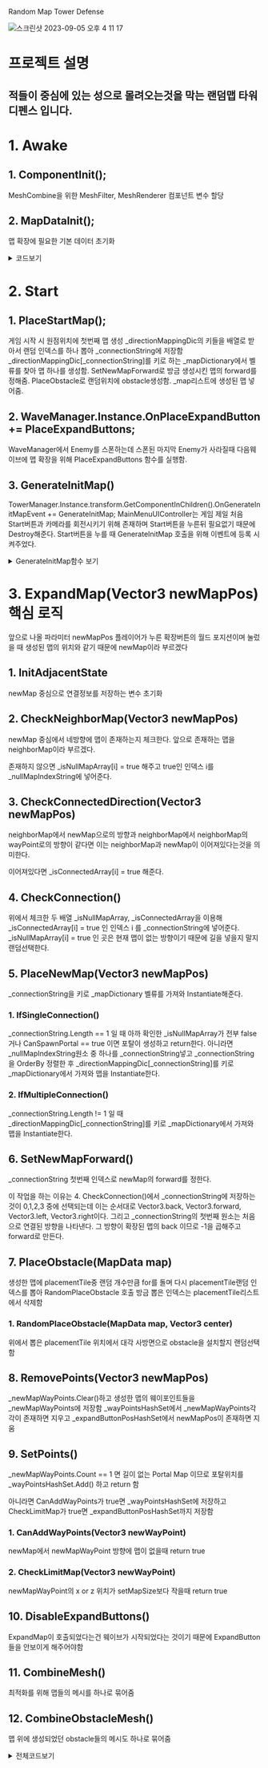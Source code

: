 Random Map Tower Defense

![스크린샷 2023-09-05 오후 4 11 17](https://github.com/Mings1027/UnityGame/assets/100500113/22cd8fc8-9953-4bd9-8be4-adb24eb22ed7)

# 프로젝트 설명

## 적들이 중심에 있는 성으로 몰려오는것을 막는 랜덤맵 타워디펜스 입니다.

# 1. Awake
## 1. ComponentInit();
MeshCombine을 위한 MeshFilter, MeshRenderer 컴포넌트 변수 할당

## 2. MapDataInit();
맵 확장에 필요한 기본 데이터 초기화

<details>
<summary>코드보기</summary>

```c#
        private void Awake()
        {
            ComponentInit();
            MapDataInit();
        }

        private void ComponentInit()
        {
            _meshFilter = GetComponent<MeshFilter>();
            _meshRenderer = GetComponent<MeshRenderer>();
            _obstacleMeshFilter = obstacleMesh.GetComponent<MeshFilter>();
            _obstacleMeshRenderer = obstacleMesh.GetComponent<MeshRenderer>();
        }

        private void MapDataInit()
        {
            _checkDirection = new[]
            {
                Vector3.back * mapSize, Vector3.forward * mapSize, Vector3.left * mapSize,
                Vector3.right * mapSize
            };
            _map = new List<GameObject>();
            _newMapWayPoints = new List<Vector3>(4);
            _meshFilters = new List<MeshFilter>(150);
            _obstacleMeshFilters = new List<MeshFilter>(150);

            _expandButtonPosHashSet = new HashSet<Vector3>();
            _expandButtonPosList = new List<Vector3>();
            _expandButtons = new List<ExpandMapButton>(50);


            _neighborMapArray = new MapData[4];
            _isNullMapArray = new bool[4];
            _isConnectedArray = new bool[4];

            _mapDictionary = new Dictionary<string, GameObject>();
            for (var i = 0; i < mapPrefabs.Length; i++)
            {
                var mapName = mapPrefabs[i].name.Split('_')[0];
                _mapDictionary.Add(mapName, mapPrefabs[i]);
            }

            _directionMappingDic = new Dictionary<string, string>
            {
                { "01", "S" }, { "02", "L" }, { "03", "R" }, { "12", "R" }, { "13", "L" }, { "23", "S" },
                { "012", "SL" }, { "013", "SR" }, { "023", "LR" }, { "123", "LR" },
                { "0123", "SLR" }
            };

            _wayPointsHashSet = new HashSet<Vector3>();
        }

```
</details>


# 2. Start
## 1. PlaceStartMap();
게임 시작 시 원점위치에 첫번째 맵 생성
_directionMappingDic의 키들을 배열로 받아서 랜덤 인덱스를 하나 뽑아 _connectionString에 저장함
_directionMappingDic[_connectionString]를 키로 하는 _mapDictionary에서 벨류를 찾아 맵 하나를 생성함.
SetNewMapForward로 방금 생성시킨 맵의 forward를 정해줌.
PlaceObstacle로 랜덤위치에 obstacle생성함.
_map리스트에 생성된 맵 넣어줌.

## 2. WaveManager.Instance.OnPlaceExpandButton += PlaceExpandButtons;
WaveManager에서 Enemy를 스폰하는데 스폰된 마지막 Enemy가 사라질때 다음웨이브에 맵 확장을 위해
PlaceExpandButtons 함수를 실행함.

## 3. GenerateInitMap()
TowerManager.Instance.transform.GetComponentInChildren<MainMenuUIController>().OnGenerateInitMapEvent += GenerateInitMap;
MainMenuUIController는 게임 제일 처음 Start버튼과 카메라를 회전시키기 위해 존재하며 Start버튼을 누른뒤 필요없기 때문에 Destroy해준다.
Start버튼을 누를 때 GenerateInitMap 호출을 위해 이벤트에 등록 시켜주었다.
<details>
<summary>GenerateInitMap함수 보기</summary>

### 1. InitExpandButtonPosition()
위에서 저장한 _connectionString을 foreach를 돌며 각 char를 string변환하고 다시 int로 변환해 index로 활용함.
_expandButtonPosHashSet에 _checkDirection[index]를 저장함.

### 2. PlaceExpandButtons()
웨이브가 끝날 때마다 호출되며 위에서 저장한 _expandButtonPosHashSet를 foreach를 돌며 각 원소를 위치로 하는 expandButton을 배치함
이 버튼은 UI가 아닌 3D오브젝트이며 눌렀을때 맵 확장을 해주기 때문에 ExpandMap함수를 버튼의 스크립트에 있는 이벤트에 등록해줌

<details>
<summary>코드보기</summary>

```c#

        private void Start()
        {
            PlaceStartMap();

            WaveManager.Instance.OnPlaceExpandButton += PlaceExpandButtons;

            TowerManager.Instance.transform.GetComponentInChildren<MainMenuUIController>().OnGenerateInitMapEvent +=
                GenerateInitMap;
        }

        private void PlaceStartMap()
        {
            var ranIndex = Random.Range(0, _directionMappingDic.Count);
            _connectionString = _directionMappingDic.Keys.ToArray()[ranIndex];

            _newMapObject = Instantiate(_mapDictionary[_directionMappingDic[_connectionString]], transform);

            _newMapObject.TryGetComponent(out MapData mapData);
            SetNewMapForward(mapData);
            PlaceObstacle(mapData);
            _map.Add(_newMapObject);
        }

        private void GenerateInitMap()
        {
            InitExpandButtonPosition();
            PlaceExpandButtons();
	 }
```
</details>
</details>

# 3. ExpandMap(Vector3 newMapPos) 핵심 로직
앞으로 나올 파라미터 newMapPos 플레이어가 누른 확장버튼의 월드 포지션이며 눌렀을 때 생성된 맵의 위치와 같기 때문에 newMap이라 부르겠다

## 1. InitAdjacentState
newMap 중심으로 연결정보를 저장하는 변수 초기화

## 2. CheckNeighborMap(Vector3 newMapPos)
newMap 중심에서 네방향에 맵이 존재하는지 체크한다.
앞으로 존재하는 맵을 neighborMap이라 부르겠다.

존재하지 않으면 _isNullMapArray[i] = true 해주고 true인 인덱스 i를 _nullMapIndexString에 넣어준다.

## 3. CheckConnectedDirection(Vector3 newMapPos)
neighborMap에서 newMap으로의 방향과 neighborMap에서 neighborMap의 wayPoint로의 방향이 같다면
이는 neighborMap과 newMap이 이어져있다는것을 의미한다.

이어져있다면 _isConnectedArray[i] = true 해준다.

## 4. CheckConnection()
위에서 체크한 두 배열 _isNullMapArray, _isConnectedArray을 이용해 
_isConnectedArray[i] = true 인 인덱스 i 를 _connectionString에 넣어준다.
_isNullMapArray[i] = true 인 곳은 현재 맵이 없는 방향이기 때문에 길을 넣을지 말지 랜덤선택한다.

## 5. PlaceNewMap(Vector3 newMapPos)
_connectionString을 키로 _mapDictionary 벨류를 가져와 Instantiate해준다.

### 1. IfSingleConnection()
_connectionString.Length == 1 일 때
아까 확인한 _isNullMapArray가 전부 false거나 CanSpawnPortal == true 이면 포탈이 생성하고 return한다.
아니라면 _nullMapIndexString원소 중 하나를 _connectionString넣고 _connectionString을 OrderBy 정렬한 후 
_directionMappingDic[_connectionString]를 키로 _mapDictionary에서 가져와 맵을 Instantiate한다.

### 2. IfMultipleConnection()
_connectionString.Length != 1 일 때
_directionMappingDic[_connectionString]를 키로 _mapDictionary에서 가져와 맵을 Instantiate한다.


## 6. SetNewMapForward()

_connectionString 첫번째 인덱스로 newMap의 forward를 정한다.

이 작업을 하는 이유는 4. CheckConnection()에서 _connectionString에 저장하는것이 0,1,2,3 중에 선택되는데 
이는 순서대로 Vector3.back, Vector3.forward, Vector3.left, Vector3.right이다. 그리고 _connectionString의 첫번째 원소는 처음으로 연결된 방향을 나타낸다. 그 방향이 확장된 맵의 back 이므로 -1을 곱해주고 forward로 만든다.

## 7. PlaceObstacle(MapData map)

생성한 맵에 placementTile중 랜덤 개수만큼 for를 돌며 다시 placementTile랜덤 인덱스를 뽑아 RandomPlaceObstacle 호출
방금 뽑은 인덱스는 placementTile리스트에서 삭제함

### 1. RandomPlaceObstacle(MapData map, Vector3 center)

위에서 뽑은 placementTile 위치에서 대각 사방면으로 obstacle을 설치할지 랜덤선택함

## 8. RemovePoints(Vector3 newMapPos)

_newMapWayPoints.Clear()하고 생성한 맵의 웨이포인트들을 _newMapWayPoints에 저장함
_wayPointsHashSet에서 _newMapWayPoints각각이 존재하면 지우고
_expandButtonPosHashSet에서 newMapPos이 존재하면 지움

## 9. SetPoints()

_newMapWayPoints.Count == 1 면 길이 없는 Portal Map 이므로 포탈위치를 _wayPointsHashSet.Add() 하고 return 함

아니라면 CanAddWayPoints가 true면 _wayPointsHashSet에 저장하고 CheckLimitMap가 true면 _expandButtonPosHashSet까지 저장함

### 1. CanAddWayPoints(Vector3 newWayPoint)

newMap에서 newMapWayPoint 방향에 맵이 없을때 return true 

### 2. CheckLimitMap(Vector3 newWayPoint)

newMapWayPoint의 x or z 위치가 setMapSize보다 작을때 return true

## 10. DisableExpandButtons()

ExpandMap이 호출되었다는건 웨이브가 시작되었다는 것이기 때문에 ExpandButton들을 안보이게 해주어야함

## 11. CombineMesh()

최적화를 위해 맵들의 메시를 하나로 묶어줌

## 12. CombineObstacleMesh()

맵 위에 생성되었던 obstacle들의 메시도 하나로 묶어줌


<details>
<summary>전체코드보기</summary>

```c#
using System.Collections.Generic;
using System.Linq;
using Cysharp.Threading.Tasks;
using DataControl;
using GameControl;
using ManagerControl;
using UIControl;
using UnityEngine;
using Random = UnityEngine.Random;

namespace MapControl
{
    public class MapController : MonoBehaviour
    {
        private MeshFilter _meshFilter;
        private MeshRenderer _meshRenderer;
        private MeshFilter _obstacleMeshFilter;
        private MeshRenderer _obstacleMeshRenderer;

        private GameObject _newMapObject;

        private string _connectionString;
        private string _nullMapIndexString;

        private Vector3 _newMapPosition;
        private Vector3 _newMapForward;
        private Vector3 _dirToWayPoint;

        private Vector3[] _checkDirection;
        private List<GameObject> _map;
        private List<Vector3> _newMapWayPoints;
        private List<MeshFilter> _meshFilters;
        private List<MeshFilter> _obstacleMeshFilters;

        private HashSet<Vector3> _expandButtonPosHashSet;
        private List<Vector3> _expandButtonPosList;

        private List<ExpandMapButton> _expandButtons;

        private MapData[] _neighborMapArray;

        private bool[] _isNullMapArray;
        private bool[] _isConnectedArray;

        private Dictionary<string, GameObject> _mapDictionary;
        private Dictionary<string, string> _directionMappingDic;

        private HashSet<Vector3> _wayPointsHashSet;

        [SerializeField] private int mapSize;
        [SerializeField] private GameObject[] mapPrefabs;
        [SerializeField] private GameObject[] obstaclePrefabs;
        [SerializeField] private GameObject[] uniqueMap;
        [SerializeField] private LayerMask groundLayer;
        [SerializeField, Range(0, 100)] private int portalSpawnProbability;
        [SerializeField] private int maxSize;
        [SerializeField] private Transform obstacleMesh;
#if UNITY_EDITOR
        [SerializeField] private int mapCount;
#endif

        #region Unity Event

        private void Awake()
        {
            ComponentInit();
            MapDataInit();
        }

        private void Start()
        {
            PlaceStartMap();

            WaveManager.Instance.OnPlaceExpandButton += PlaceExpandButtons;

            TowerManager.Instance.transform.GetComponentInChildren<MainMenuUIController>().OnGenerateInitMapEvent +=
                GenerateInitMap;
        }
#if UNITY_EDITOR
        private void OnDrawGizmos()
        {
            Gizmos.color = Color.red;
            foreach (var way in _wayPointsHashSet)
            {
                Gizmos.DrawSphere(way, 1);
            }
        }
#endif

        #endregion

        #region Init

        private void ComponentInit()
        {
            _meshFilter = GetComponent<MeshFilter>();
            _meshRenderer = GetComponent<MeshRenderer>();
            _obstacleMeshFilter = obstacleMesh.GetComponent<MeshFilter>();
            _obstacleMeshRenderer = obstacleMesh.GetComponent<MeshRenderer>();
        }

        private void MapDataInit()
        {
            _checkDirection = new[]
            {
                Vector3.back * mapSize, Vector3.forward * mapSize, Vector3.left * mapSize,
                Vector3.right * mapSize
            };
            _map = new List<GameObject>();
            _newMapWayPoints = new List<Vector3>(4);
            _meshFilters = new List<MeshFilter>(150);
            _obstacleMeshFilters = new List<MeshFilter>(150);

            _expandButtonPosHashSet = new HashSet<Vector3>();
            _expandButtonPosList = new List<Vector3>();
            _expandButtons = new List<ExpandMapButton>(50);


            _neighborMapArray = new MapData[4];
            _isNullMapArray = new bool[4];
            _isConnectedArray = new bool[4];

            _mapDictionary = new Dictionary<string, GameObject>();
            for (var i = 0; i < mapPrefabs.Length; i++)
            {
                var mapName = mapPrefabs[i].name.Split('_')[0];
                _mapDictionary.Add(mapName, mapPrefabs[i]);
            }

            _directionMappingDic = new Dictionary<string, string>
            {
                { "01", "S" }, { "02", "L" }, { "03", "R" }, { "12", "R" }, { "13", "L" }, { "23", "S" },
                { "012", "SL" }, { "013", "SR" }, { "023", "LR" }, { "123", "LR" },
                { "0123", "SLR" }
            };

            _wayPointsHashSet = new HashSet<Vector3>();
        }

        private void PlaceStartMap()
        {
            var ranIndex = Random.Range(0, _directionMappingDic.Count);
            _connectionString = _directionMappingDic.Keys.ToArray()[ranIndex];

            _newMapObject = Instantiate(_mapDictionary[_directionMappingDic[_connectionString]], transform);

            _newMapObject.TryGetComponent(out MapData mapData);
            SetNewMapForward(mapData);
            PlaceObstacle(mapData);
            _map.Add(_newMapObject);
        }

        private void GenerateInitMap()
        {
            InitExpandButtonPosition();
            PlaceExpandButtons();

            // while (mapCount > _map.Count)
            // {
            //     var index = 0;
            //     for (int i = 0; i < _expandButtons.Count; i++)
            //     {
            //         if (_expandButtons[i].gameObject.activeSelf)
            //         {
            //             var ran = Random.Range(0, 2);
            //             if (ran == 1)
            //             {
            //                 index = i;
            //                 break;
            //             }
            //         }
            //     }
            //
            //     _expandButtons[index].Expand();
            //     await UniTask.Yield();
            //     PlaceExpandButtons();
            // }
        }

        private void InitExpandButtonPosition()
        {
            foreach (var indexChar in _connectionString)
            {
                var index = int.Parse(indexChar.ToString());
                _expandButtonPosHashSet.Add(_checkDirection[index]);
            }
        }

        #endregion

        private void ExpandMap(Vector3 newMapPos)
        {
            InitAdjacentState();

            CheckNeighborMap(newMapPos);

            CheckConnectedDirection(newMapPos);

            CheckConnection();

            PlaceNewMap(newMapPos);

            ObjectPoolManager.Get(StringManager.ExpandMapSmoke, newMapPos);
            _newMapObject.TryGetComponent(out MapData mapData);

            SetNewMapForward(mapData);

            PlaceObstacle(mapData);

            RemovePoints(mapData, newMapPos);

            SetPoints();

            DisableExpandButtons();

            CombineMesh();

            CombineObstacleMesh();
            WaveManager.Instance.StartWave(_wayPointsHashSet.ToArray());
        }

        private void InitAdjacentState()
        {
            for (var i = 0; i < _neighborMapArray.Length; i++)
            {
                _neighborMapArray[i] = null;
                _isNullMapArray[i] = false;
                _isConnectedArray[i] = false;
            }
        }

        private void CheckNeighborMap(Vector3 newMapPos)
        {
            for (var i = 0; i < _checkDirection.Length; i++)
            {
                var ray = new Ray(newMapPos, _checkDirection[i]);
                if (Physics.SphereCast(ray, 2, out var hit, mapSize, groundLayer))
                {
                    if (hit.collider.TryGetComponent(out MapData mapData))
                    {
                        _neighborMapArray[i] = mapData;
                    }
                }
                else
                {
                    _isNullMapArray[i] = true;
                }
            }
        }

        private void CheckConnectedDirection(Vector3 newMapPos)
        {
            for (var i = 0; i < _neighborMapArray.Length; i++)
            {
                if (_isNullMapArray[i]) continue;

                var neighborPos = _neighborMapArray[i].transform.position;
                var neighborToNewMapDir = (newMapPos - neighborPos).normalized;
                var neighborWayPoints = _neighborMapArray[i].wayPointList;
                for (var j = 0; j < neighborWayPoints.Count; j++)
                {
                    var dir = (neighborWayPoints[j] - neighborPos).normalized;

                    if (neighborToNewMapDir != dir) continue;
                    _isConnectedArray[i] = true;
                }
            }
        }

        private void CheckConnection()
        {
            _connectionString = null;
            _nullMapIndexString = null;
            for (var i = 0; i < _isNullMapArray.Length; i++)
            {
                if (_isNullMapArray[i])
                {
                    _nullMapIndexString += i;
                    var ran = Random.Range(0, 2);
                    if (ran == 1) _connectionString += i;
                }
                else
                {
                    if (_isConnectedArray[i]) _connectionString += i;
                }
            }
        }

        private void PlaceNewMap(Vector3 newMapPos)
        {
            if (_connectionString == null) return;
            var prefabInstantiate = _connectionString.Length == 1 ? IfSingleConnection() : IfMultipleConnection();

            _newMapObject = Instantiate(prefabInstantiate, newMapPos, Quaternion.identity, transform);
            _map.Add(_newMapObject);
        }

        private void SetNewMapForward(MapData map)
        {
            var firstIndex = int.Parse(_connectionString[0].ToString());
            _newMapForward = -_checkDirection[firstIndex];
            _newMapObject.transform.forward = _newMapForward;
            map.SetWayPoint(mapSize / 2);
        }

        private void PlaceObstacle(MapData map)
        {
            var count = Random.Range(0, map.placementTile.Count);
            for (int i = 0; i < count; i++)
            {
                var ranIndex = Random.Range(0, map.placementTile.Count);
                RandomPlaceObstacle(map, map.placementTile[ranIndex]);
                map.placementTile.RemoveAt(ranIndex);
            }
        }

        private void RandomPlaceObstacle(MapData map, Vector3 center)
        {
            var diagonalCount = Random.Range(0, map.diagonalDir.Count);
            for (int i = 0; i < diagonalCount; i++)
            {
                var ranIndex = Random.Range(0, map.diagonalDir.Count);
                var pos = center + map.diagonalDir[ranIndex];
                map.diagonalDir.RemoveAt(ranIndex);

                var ranObstacle = Random.Range(0, obstaclePrefabs.Length);
                Instantiate(obstaclePrefabs[ranObstacle], pos, Quaternion.Euler(0, Random.Range(0, 360), 0),
                    obstacleMesh);
            }
        }

        private GameObject IfSingleConnection()
        {
            if (_nullMapIndexString == null || CanSpawnPortal())
            {
                return uniqueMap[0];
            }

            _connectionString += _nullMapIndexString[Random.Range(0, _nullMapIndexString.Length)];
            _connectionString = string.Concat(_connectionString.OrderBy(c => c));
            return _mapDictionary[_directionMappingDic[_connectionString]];
        }

        private GameObject IfMultipleConnection()
        {
            return _mapDictionary[_directionMappingDic[_connectionString]];
        }

        private bool CanSpawnPortal()
        {
            var ranProbability = Random.Range(0, 100);
            return ranProbability <= portalSpawnProbability;
        }

        private void RemovePoints(MapData mapData, Vector3 newMapPos)
        {
            _newMapWayPoints.Clear();
            for (var i = 0; i < mapData.wayPointList.Count; i++)
            {
                _newMapWayPoints.Add(mapData.wayPointList[i]);
            }

            for (var i = 0; i < _newMapWayPoints.Count; i++)
            {
                _wayPointsHashSet.RemoveWhere(p => p == _newMapWayPoints[i]);
            }

            _expandButtonPosHashSet.RemoveWhere(p => p == newMapPos);
        }

        private void SetPoints()
        {
            //For Portal Map
            if (_newMapWayPoints.Count == 1)
            {
                _wayPointsHashSet.Add(_newMapObject.transform.position + _newMapObject.transform.forward * 4);
                return;
            }

            for (var i = 0; i < _newMapWayPoints.Count; i++)
            {
                if (CanAddWayPoints(_newMapWayPoints[i]))
                {
                    _wayPointsHashSet.Add(_newMapPosition + _dirToWayPoint * mapSize * 0.5f);
                    if (CheckLimitMap(_newMapWayPoints[i]))
                        _expandButtonPosHashSet.Add(_newMapPosition + _dirToWayPoint * mapSize);
                }
            }
        }

        private void DisableExpandButtons()
        {
            for (var i = 0; i < _expandButtonPosList.Count; i++)
            {
                if (_expandButtons[i].gameObject.activeSelf) _expandButtons[i].gameObject.SetActive(false);
            }

            _expandButtons.Clear();
        }

        //Call When Wave is over
        private void PlaceExpandButtons()
        {
            SoundManager.Instance.PlayBGM(StringManager.WaveBreak);
            _expandButtonPosList.Clear();
            _expandButtonPosList = _expandButtonPosHashSet.ToList();

            for (var i = 0; i < _expandButtonPosList.Count; i++)
            {
                _expandButtons.Add(ObjectPoolManager.Get<ExpandMapButton>(StringManager.ExpandButton,
                    _expandButtonPosList[i], Quaternion.Euler(0, 45, 0)));
                _expandButtons[i].OnExpandMapEvent += ExpandMap;
            }
        }

        private void CombineMesh()
        {
            _meshFilters.Clear();
            for (var i = 0; i < _map.Count; i++)
            {
                if (_map[i].transform.GetChild(0).TryGetComponent(out MeshFilter m))
                {
                    _meshFilters.Add(m);
                }
            }

            var combineInstance = new CombineInstance[_meshFilters.Count];

            for (var i = 0; i < _meshFilters.Count; i++)
            {
                combineInstance[i].mesh = _meshFilters[i].sharedMesh;
                combineInstance[i].transform = _meshFilters[i].transform.localToWorldMatrix;
            }

            var mesh = _meshFilter.mesh;
            mesh.Clear();
            mesh.CombineMeshes(combineInstance);
            if (_meshFilters[0].TryGetComponent(out MeshRenderer r))
            {
                _meshRenderer.sharedMaterial = r.sharedMaterial;
            }

            for (var i = 0; i < _meshFilters.Count; i++)
            {
                if (_meshFilters[i].TryGetComponent(out MeshRenderer meshRenderer))
                {
                    Destroy(meshRenderer);
                }
            }

        }

        private void CombineObstacleMesh()
        {
            _obstacleMeshFilters.Clear();
            for (var i = 0; i < obstacleMesh.childCount; i++)
            {
                if (obstacleMesh.GetChild(i).GetChild(0).TryGetComponent(out MeshFilter m))
                {
                    _obstacleMeshFilters.Add(m);
                }
            }

            if (_obstacleMeshFilters.Count <= 0) return;

            var combineInstance = new CombineInstance[_obstacleMeshFilters.Count];
            for (var i = 0; i < _obstacleMeshFilters.Count; i++)
            {
                combineInstance[i].mesh = _obstacleMeshFilters[i].sharedMesh;
                combineInstance[i].transform = _obstacleMeshFilters[i].transform.localToWorldMatrix;
            }

            var mesh = _obstacleMeshFilter.mesh;
            mesh.Clear();
            mesh.CombineMeshes(combineInstance);
            if (_obstacleMeshFilters[0].TryGetComponent(out MeshRenderer r))
            {
                _obstacleMeshRenderer.sharedMaterial = r.sharedMaterial;
            }

            for (var i = 0; i < _obstacleMeshFilters.Count; i++)
            {
                if (_obstacleMeshFilters[i].TryGetComponent(out MeshRenderer meshRenderer))
                    Destroy(meshRenderer);
            }
        }

        // You can add wayPoints where no ground.
        private bool CanAddWayPoints(Vector3 newWayPoint)
        {
            _newMapPosition = _newMapObject.transform.position;
            _dirToWayPoint = (newWayPoint - _newMapPosition).normalized;
            if (_dirToWayPoint == Vector3.zero) return false;
            var ray = new Ray(_newMapPosition, _dirToWayPoint);
            return !Physics.SphereCast(ray, 2, mapSize, groundLayer);
        }

        // You can add newMap in maxSize
        private bool CheckLimitMap(Vector3 newWayPoint)
        {
            var setMapSize = maxSize * mapSize;
            return newWayPoint.x >= -setMapSize && newWayPoint.x <= setMapSize &&
                   newWayPoint.z >= -setMapSize && newWayPoint.z <= setMapSize;
        }
    }
}
```
</details>

























